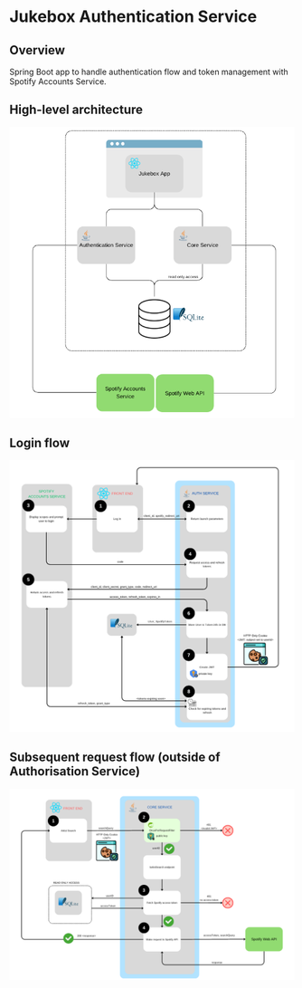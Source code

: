 # Jukebox Authentication Service

## Overview
Spring Boot app to handle authentication flow and token management with Spotify Accounts Service.

## High-level architecture
![architecture](diagrams/architecture.drawio.png)

## Login flow
![login flow](diagrams/login-flow.drawio.png)

## Subsequent request flow (outside of Authorisation Service)
![spotify call flow](diagrams/spotify-call-flow.drawio.png)